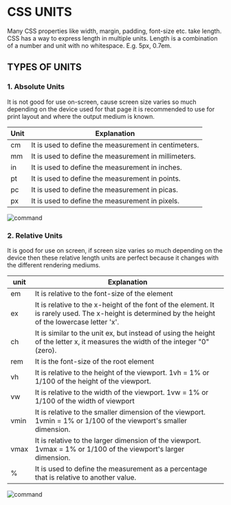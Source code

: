 # CSS UNITS     

Many CSS properties like width, margin, padding, font-size etc. take length. CSS has a way to express length in multiple units. Length is a combination of a number and unit with no whitespace. E.g. 5px, 0.7em.  

## TYPES OF UNITS  

### 1. Absolute Units  

It is not good for use on-screen, cause screen size varies so much depending on the device used for that page it is recommended to use for print layout and where the output medium is known.     

| Unit | Explanation |
| ---- | ----------- |
| cm | It is used to define the measurement in centimeters.|
| mm |	It is used to define the measurement in millimeters.|
| in | It is used to define the measurement in inches.|
| pt |	It is used to define the measurement in points. |
| pc |	It is used to define the measurement in picas. |
| px |	It is used to define the measurement in pixels. |


![command](https://github.com/japneetbhatia/Preparations/blob/main/src/units1.JPG)


### 2. Relative Units    

It is good for use on screen, if screen size varies so much depending on the device then these relative length units are perfect because it changes with the different rendering mediums.  

| unit | Explanation |
| ---- | ----------- |
| em | It is relative to the font-size of the element |
| ex | It is relative to the x-height of the font of the element. It is rarely used. The x-height is determined by the height of the lowercase letter 'x'. |
| ch | It is similar to the unit ex, but instead of using the height of the letter x, it measures the width of the integer "0" (zero). |
| rem | It is the font-size of the root element |
| vh | It is relative to the height of the viewport. 1vh = 1% or 1/100 of the height of the viewport. |
| vw | It is relative to the width of the viewport. 1vw = 1% or 1/100 of the width of viewport |
| vmin | It is relative to the smaller dimension of the viewport. 1vmin = 1% or 1/100 of the viewport's smaller dimension. |
| vmax | It is relative to the larger dimension of the viewport. 1vmax = 1% or 1/100 of the viewport's larger dimension. |
| % |	It is used to define the measurement as a percentage that is relative to another value. |


![command](https://github.com/japneetbhatia/Preparations/blob/main/src/units2.JPG)

